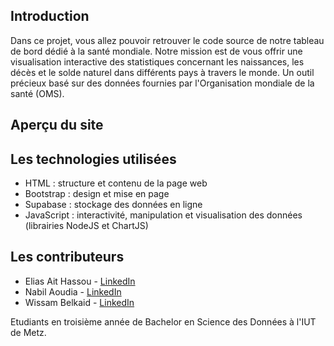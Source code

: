 ## Introduction
Dans ce projet, vous allez pouvoir retrouver le code source de notre tableau de bord dédié à la santé mondiale. Notre mission est de vous offrir une visualisation interactive des statistiques concernant les naissances, les décès et le solde naturel dans différents pays à travers le monde. Un outil précieux basé sur des données fournies par l'Organisation mondiale de la santé (OMS).

## Aperçu du site


## Les technologies utilisées

- HTML : structure et contenu de la page web
- Bootstrap :  design et mise en page
- Supabase : stockage des données en ligne
- JavaScript : interactivité, manipulation et visualisation des données (librairies NodeJS et ChartJS)

## Les contributeurs

- Elias Ait Hassou - [LinkedIn](https://www.linkedin.com/in/elias-aithassou)
- Nabil Aoudia - [LinkedIn](https://www.linkedin.com/in/nabil-aoudia)
- Wissam Belkaid - [LinkedIn](https://www.linkedin.com/in/wissam-belkaid)

Etudiants en troisième année de Bachelor en Science des Données à l'IUT de Metz.
